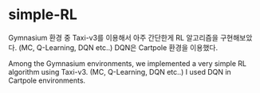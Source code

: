 # simple-RL

Gymnasium 환경 중 Taxi-v3를 이용해서 아주 간단한게 RL 알고리즘을 구현해보았다. (MC, Q-Learning, DQN etc..)
DQN은 Cartpole 환경을 이용했다.

Among the Gymnasium environments, we implemented a very simple RL algorithm using Taxi-v3. (MC, Q-Learning, DQN etc..)
I used DQN in Cartpole environments.
